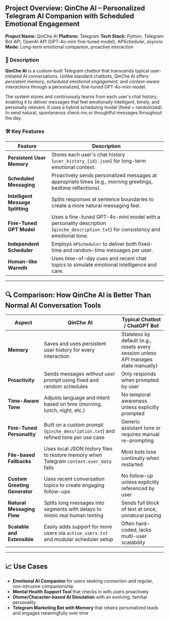 ## Project Overview: **QinChe AI – Personalized Telegram AI Companion with Scheduled Emotional Engagement**

**Project Name:** QinChe AI
**Platform:** Telegram
**Tech Stack:** Python, Telegram Bot API, OpenAI API (GPT-4o-mini fine-tuned model), APScheduler, asyncio
**Mode:** Long-term emotional companion, proactive interaction

### 📝 Description

**QinChe AI** is a custom-built Telegram chatbot that transcends typical user-initiated AI conversations. Unlike standard chatbots, QinChe AI offers *persistent memory*, *scheduled emotional engagement*, and *context-aware interactions* through a personalized, fine-tuned GPT-4o-mini model.

The system stores and continuously learns from each user's chat history, enabling it to deliver messages that feel emotionally intelligent, timely, and personally relevant. It uses a hybrid scheduling model (fixed + randomized) to send natural, spontaneous check-ins or thoughtful messages throughout the day.

### 🛠️ Key Features

| Feature                           | Description                                                                                                                       |
| --------------------------------- | --------------------------------------------------------------------------------------------------------------------------------- |
| **Persistent User Memory**        | Stores each user's chat history (`user_history_{id}.json`) for long-term emotional context.                                       |
| **Scheduled Messaging**           | Proactively sends personalized messages at appropriate times (e.g., morning greetings, bedtime reflections).                      |
| **Intelligent Message Splitting** | Splits responses at sentence boundaries to create a more natural messaging feel.                                                  |
| **Fine-Tuned GPT Model**          | Uses a fine-tuned GPT-4o-mini model with a personality description (`qinche_description.txt`) for consistency and emotional tone. |
| **Independent Scheduler**         | Employs `APScheduler` to deliver both fixed-time and random-time messages per user.                                               |
| **Human-like Warmth**             | Uses time-of-day cues and recent chat topics to simulate emotional intelligence and care.                                         |

---

## 🔍 Comparison: How QinChe AI is Better Than Normal AI Conversation Tools

| **Aspect**                    | **QinChe AI**                                                                           | **Typical Chatbot / ChatGPT Bot**                                                   |
| ----------------------------- | --------------------------------------------------------------------------------------- | ----------------------------------------------------------------------------------- |
| **Memory**                    | Saves and uses persistent user history for every interaction                            | Stateless by default (e.g., resets every session unless API manages state manually) |
| **Proactivity**               | Sends messages *without user prompt* using fixed and random schedules                   | Only responds when prompted by user                                                 |
| **Time-Aware Tone**           | Adjusts language and intent based on time (morning, lunch, night, etc.)                 | No temporal awareness unless explicitly prompted                                    |
| **Fine-Tuned Personality**    | Built on a custom prompt (`qinche_description.txt`) and refined tone per use case       | Generic assistant tone or requires manual re-prompting                              |
| **File-based Fallbacks**      | Uses local JSON history files to restore memory when Telegram `context.user_data` fails | Most bots lose continuity when restarted                                            |
| **Custom Greeting Generator** | Uses recent conversation topics to create engaging follow-ups                           | No follow-up unless explicitly referenced by user                                   |
| **Natural Messaging Flow**    | Splits long messages into segments with delays to mimic real human texting              | Sends full block of text at once, unnatural pacing                                  |
| **Scalable and Extensible**   | Easily adds support for more users via `active_users.txt` and modular scheduler setup   | Often hard-coded, lacks multi-user scalability                                      |

---

## 📈 Use Cases

* **Emotional AI Companion** for users seeking connection and regular, non-intrusive companionship
* **Mental Health Support Tool** that checks in with users proactively
* **Otome/Character-based AI Simulation** with an evolving, familiar personality
* **Telegram Marketing Bot with Memory** that retains personalized leads and engages meaningfully over time
